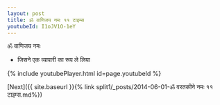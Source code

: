 ```yaml
---
layout: post
title: ॐ वाणिजय नमः ११ टाइम्स
youtubeId: I1oJV1O-1eY
---
```

 
 
 ॐ वाणिजय नमः  
 
 -  जिसने एक व्यापारी का रूप ले लिया 
 
  
 
  
 
 
 
 
 
 


{% include youtubePlayer.html id=page.youtubeId %}
 
[Next]({{ site.baseurl }}{% link  split1/_posts/2014-06-01-ॐ वरतकीने नमः ११ टाइम्स.md%})
 
